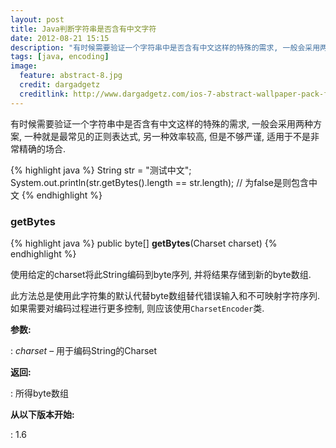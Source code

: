 ```yaml
---
layout: post
title: Java判断字符串是否含有中文字符
date: 2012-08-21 15:15
description: "有时候需要验证一个字符串中是否含有中文这样的特殊的需求, 一般会采用两种方案, 一种就是最常见的正则表达式, 另一种效率较高, 但是不够严谨, 适用于不是非常精确的场合."
tags: [java, encoding]
image:
  feature: abstract-8.jpg
  credit: dargadgetz
  creditlink: http://www.dargadgetz.com/ios-7-abstract-wallpaper-pack-for-iphone-5-and-ipod-touch-retina/
---
```


有时候需要验证一个字符串中是否含有中文这样的特殊的需求, 一般会采用两种方案, 一种就是最常见的正则表达式, 另一种效率较高, 但是不够严谨, 适用于不是非常精确的场合.

{% highlight java %}
String str = "测试中文";
System.out.println(str.getBytes().length == str.length); // 为false是则包含中文
{% endhighlight %}

### getBytes

{% highlight java %}
public byte[] **getBytes**(Charset charset)
{% endhighlight %}

使用给定的charset将此String编码到byte序列, 并将结果存储到新的byte数组.

此方法总是使用此字符集的默认代替byte数组替代错误输入和不可映射字符序列. 如果需要对编码过程进行更多控制, 则应该使用`CharsetEncoder`类.

**参数:**

:  _charset_ – 用于编码String的Charset

**返回:**

:  所得byte数组

**从以下版本开始:**

:  1.6

